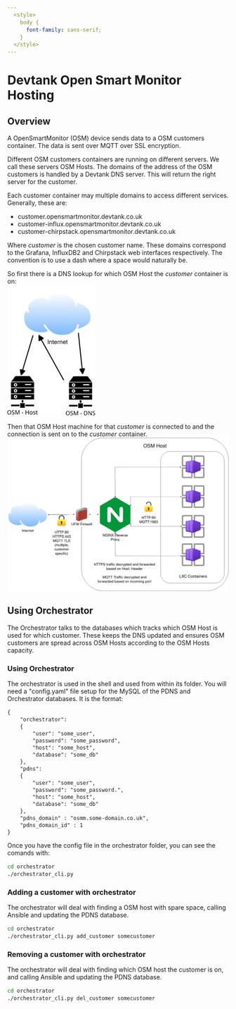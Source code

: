 ```yaml
---
  <style>
    body {
      font-family: sans-serif;
    }
  </style>
---
```

# Devtank Open Smart Monitor Hosting

## Overview

A OpenSmartMonitor (OSM) device sends data to a OSM customers container. The data is sent over MQTT over SSL encryption.

Different OSM customers containers are running on different servers. We call these servers OSM Hosts.
The domains of the address of the OSM customers is handled by a Devtank DNS server.
This will return the right server for the customer.

Each customer container may multiple domains to access different services.
Generally, these are:

- customer.opensmartmonitor.devtank.co.uk
- customer-influx.opensmartmonitor.devtank.co.uk
- customer-chirpstack.opensmartmonitor.devtank.co.uk

Where *customer* is the chosen customer name.
These domains correspond to the Grafana, InfluxDB2 and Chirpstack web interfaces respectively.
The convention is to use a dash where a space would naturally be.

So first there is a DNS lookup for which OSM Host the *customer* container is on:
<br><img src="dns.png" width="200"/>

Then that OSM Host machine for that *customer* is connected to and the connection is sent on to the *customer* container.
<br><img src="osm-architecture.png" width="750"/>


## Using Orchestrator

The Orchestrator talks to the databases which tracks which OSM Host is used for which customer. These keeps the DNS updated and ensures OSM customers are spread across OSM Hosts according to the OSM Hosts capacity.

### Using Orchestrator

The orchestrator is used in the shell and used from within its folder.
You will need a "config.yaml" file setup for the MySQL of the PDNS and Orchestrator databases.
It is the format:

    {
        "orchestrator":
        {
            "user": "some_user",
            "password": "some_password",
            "host": "some_host",
            "database": "some_db"
        },
        "pdns":
        {
            "user": "some_user",
            "password": "some_password.",
            "host": "some_host",
            "database": "some_db"
        },
        "pdns_domain" : "osmm.some-domain.co.uk",
        "pdns_domain_id" : 1
    }

Once you have the config file in the orchestrator folder, you can see the comands with:

```sh
cd orchestrator
./orchestrator_cli.py
```

### Adding a customer with orchestrator

The orchestrator will deal with finding a OSM host with spare space, calling Ansible and updating the PDNS database.

```sh
cd orchestrator
./orchestrator_cli.py add_customer somecustomer
```

### Removing a customer with orchestrator

The orchestrator will deal with finding which OSM host the customer is on, and calling Ansible and updating the PDNS database.
```sh
cd orchestrator
./orchestrator_cli.py del_customer somecustomer
```

